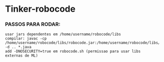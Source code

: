 # Tinker-robocode

### PASSOS PARA RODAR:
	usar jars dependentes em /home/username/robocode/libs
	compilar: javac -cp /home/username/robocode/libs/robocode.jar:/home/username/robocode/libs/deeplearning4j.jar -d .. *.java
	add -DNOSECURITY=true em robocode.sh (permissao para usar libs externas de ML)